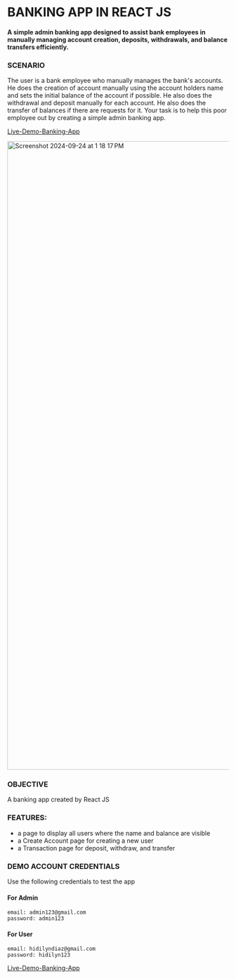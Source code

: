 # BANKING APP IN REACT JS 

#### A simple admin banking app designed to assist bank employees in manually managing account creation, deposits, withdrawals, and balance transfers efficiently. 

### SCENARIO
The user is a bank employee who manually manages the bank's accounts. He does the creation of account manually using the account holders name and sets the initial balance of the account if possible. He also does the withdrawal and deposit manually for each account. He also does the transfer of balances if there are requests for it. Your task is to help this poor employee out by creating a simple admin banking app.

[Live-Demo-Banking-App](https://misha-banking-app.netlify.app/) 

<img width="1432" alt="Screenshot 2024-09-24 at 1 18 17 PM" src="https://github.com/user-attachments/assets/72b4e295-8700-4c6e-abcf-ecfa7482eb43">

### OBJECTIVE
A banking app created by React JS

### FEATURES:
  * a page to display all users where the name and balance are visible
  * a Create Account page for creating a new user
  * a Transaction page for deposit, withdraw, and transfer

### DEMO ACCOUNT CREDENTIALS
Use the following credentials to test the app

#### For Admin
```
email: admin123@gmail.com
password: admin123
```

#### For User
```
email: hidilyndiaz@gmail.com
password: hidilyn123
```

[Live-Demo-Banking-App](https://misha-banking-app.netlify.app/) 
